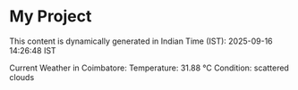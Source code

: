 # My Project

This content is dynamically generated in Indian Time (IST): 2025-09-16 14:26:48 IST


Current Weather in Coimbatore:
Temperature: 31.88 °C
Condition: scattered clouds
